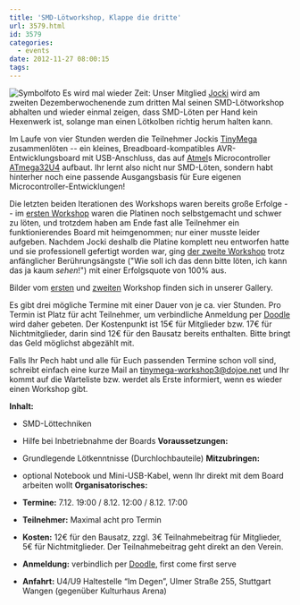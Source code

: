 ```yaml
---
title: 'SMD-Lötworkshop, Klappe die dritte'
url: 3579.html
id: 3579
categories:
  - events
date: 2012-11-27 08:00:15
tags:
---
```


![Symbolfoto](https://blog.shackspace.de/wp-content/uploads/2012/11/IMG_0102-300x200.jpg "Symbolfoto") Es wird mal wieder Zeit: Unser Mitglied [Jocki](http://twitter.com/dop3j0e) wird am zweiten Dezemberwochenende zum dritten Mal seinen SMD-Lötworkshop abhalten und wieder einmal zeigen, dass SMD-Löten per Hand kein Hexenwerk ist, solange man einen Lötkolben richtig herum halten kann.

<!--more-->

Im Laufe von vier Stunden werden die Teilnehmer Jockis [TinyMega](https://blog.shackspace.de/wiki/doku.php?id=project:tinymega) zusammenlöten -- ein kleines, Breadboard-kompatibles AVR-Entwicklungsboard mit USB-Anschluss, das auf [Atmel](http://www.atmel.com/)s Microcontroller [ATmega32U4](http://www.atmel.com/devices/ATMEGA32U4.aspx) aufbaut. Ihr lernt also nicht nur SMD-Löten, sondern habt hinterher noch eine passende Ausgangsbasis für Eure eigenen Microcontroller-Entwicklungen!

Die letzten beiden Iterationen des Workshops waren bereits große Erfolge -- im [ersten Workshop](https://blog.shackspace.de/?p=2524 "Workshop: AVR + SMD + USB = Awesome!") waren die Platinen noch selbstgemacht und schwer zu löten, und trotzdem haben am Ende fast alle Teilnehmer ein funktionierendes Board mit heimgenommen; nur einer musste leider aufgeben. Nachdem Jocki deshalb die Platine komplett neu entworfen hatte und sie professionell gefertigt worden war, ging [der zweite Workshop](https://blog.shackspace.de/?p=2784 "Workshop: SMD-Löten v2.0") trotz anfänglicher Berührungsängste ("Wie soll ich das denn bitte löten, ich kann das ja kaum _sehen_!") mit einer Erfolgsquote von 100% aus.

Bilder vom [ersten](https://blog.shackspace.de/gallery/index.php/Menschen-Daten-Sensationen/SMD-Workshop-2011-11-04-05) und [zweiten](https://blog.shackspace.de/gallery/index.php/Menschen-Daten-Sensationen/SMD-Workshop-2012-02-18) Workshop finden sich in unserer Gallery.

Es gibt drei mögliche Termine mit einer Dauer von je ca. vier Stunden. Pro Termin ist Platz für acht Teilnehmer, um verbindliche Anmeldung per [Doodle](http://www.doodle.com/tmg3kzwkq8meudx7) wird daher gebeten. Der Kostenpunkt ist 15€ für Mitglieder bzw. 17€ für Nichtmitglieder, darin sind 12€ für den Bausatz bereits enthalten. Bitte bringt das Geld möglichst abgezählt mit.

Falls Ihr Pech habt und alle für Euch passenden Termine schon voll sind, schreibt einfach eine kurze Mail an [tinymega-workshop3@dojoe.net](mailto:tinymega-workshop3@dojoe.net) und Ihr kommt auf die Warteliste bzw. werdet als Erste informiert, wenn es wieder einen Workshop gibt.

**Inhalt:**

*   SMD-Löttechniken
*   Hilfe bei Inbetriebnahme der Boards
**Voraussetzungen:**

*   Grundlegende Lötkenntnisse (Durchlochbauteile)
**Mitzubringen:**

*   optional Notebook und Mini-USB-Kabel, wenn Ihr direkt mit dem Board arbeiten wollt
**Organisatorisches:**

*   **Termine:** 7.12\. 19:00 / 8.12\. 12:00 / 8.12\. 17:00
*   **Teilnehmer:** Maximal acht pro Termin
*   **Kosten:** 12€ für den Bausatz, zzgl. 3€ Teilnahmebeitrag für Mitglieder, 5€ für Nichtmitglieder. Der Teilnahmebeitrag geht direkt an den Verein.
*   **Anmeldung:** verbindlich per [Doodle](http://www.doodle.com/tmg3kzwkq8meudx7), first come first serve
*   **Anfahrt:** U4/U9 Haltestelle “Im Degen”, Ulmer Straße 255, Stuttgart Wangen (gegenüber Kulturhaus Arena)